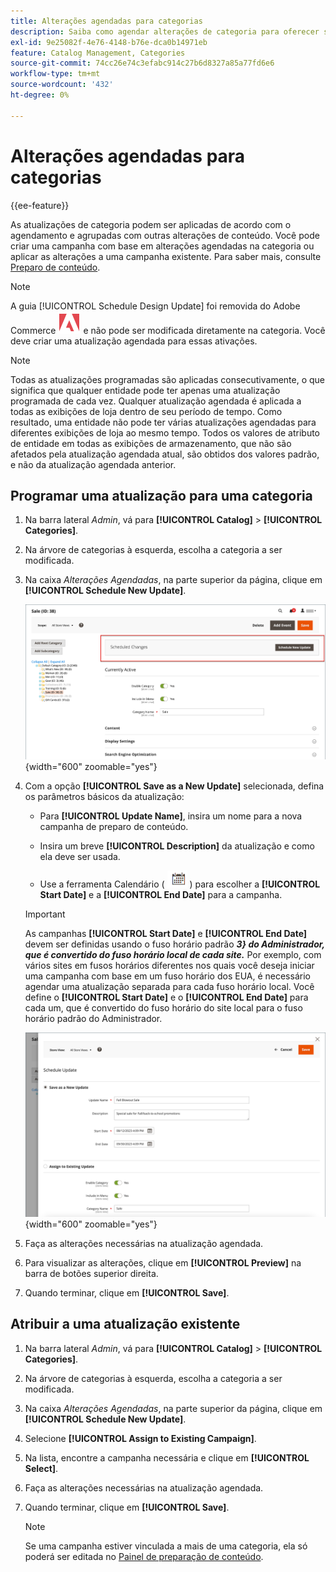 ```yaml
---
title: Alterações agendadas para categorias
description: Saiba como agendar alterações de categoria para oferecer suporte a campanhas de marketing e promoções de loja.
exl-id: 9e25082f-4e76-4148-b76e-dca0b14971eb
feature: Catalog Management, Categories
source-git-commit: 74cc26e74c3efabc914c27b6d8327a85a77fd6e6
workflow-type: tm+mt
source-wordcount: '432'
ht-degree: 0%

---
```


# Alterações agendadas para categorias

{{ee-feature}}

As atualizações de categoria podem ser aplicadas de acordo com o agendamento e agrupadas com outras alterações de conteúdo. Você pode criar uma campanha com base em alterações agendadas na categoria ou aplicar as alterações a uma campanha existente. Para saber mais, consulte [Preparo de conteúdo](../content-design/content-staging.md).

>[!NOTE]
>
>A guia [!UICONTROL Schedule Design Update] foi removida do Adobe Commerce ![Adobe Commerce](../assets/adobe-logo.svg) e não pode ser modificada diretamente na categoria. Você deve criar uma atualização agendada para essas ativações.

>[!NOTE]
>
>Todas as atualizações programadas são aplicadas consecutivamente, o que significa que qualquer entidade pode ter apenas uma atualização programada de cada vez. Qualquer atualização agendada é aplicada a todas as exibições de loja dentro de seu período de tempo. Como resultado, uma entidade não pode ter várias atualizações agendadas para diferentes exibições de loja ao mesmo tempo. Todos os valores de atributo de entidade em todas as exibições de armazenamento, que não são afetados pela atualização agendada atual, são obtidos dos valores padrão, e não da atualização agendada anterior.

## Programar uma atualização para uma categoria

1. Na barra lateral _Admin_, vá para **[!UICONTROL Catalog]** > **[!UICONTROL Categories]**.

1. Na árvore de categorias à esquerda, escolha a categoria a ser modificada.

1. Na caixa _Alterações Agendadas_, na parte superior da página, clique em **[!UICONTROL Schedule New Update]**.

   ![Alterações agendadas](./assets/category-scheduled-changes.png){width="600" zoomable="yes"}

1. Com a opção **[!UICONTROL Save as a New Update]** selecionada, defina os parâmetros básicos da atualização:

   - Para **[!UICONTROL Update Name]**, insira um nome para a nova campanha de preparo de conteúdo.

   - Insira um breve **[!UICONTROL Description]** da atualização e como ela deve ser usada.

   - Use a ferramenta Calendário ( ![Ícone de calendário](../assets/icon-calendar.png) ) para escolher a **[!UICONTROL Start Date]** e a **[!UICONTROL End Date]** para a campanha.

   >[!IMPORTANT]
   >
   >As campanhas **[!UICONTROL Start Date]** e **[!UICONTROL End Date]** devem ser definidas usando o fuso horário padrão **_3} do Administrador, que é convertido do fuso horário local de cada site._** Por exemplo, com vários sites em fusos horários diferentes nos quais você deseja iniciar uma campanha com base em um fuso horário dos EUA, é necessário agendar uma atualização separada para cada fuso horário local. Você define o **[!UICONTROL Start Date]** e o **[!UICONTROL End Date]** para cada um, que é convertido do fuso horário do site local para o fuso horário padrão do Administrador.

   ![Alterações agendadas](./assets/category-scheduled-changes-new-update.png){width="600" zoomable="yes"}

1. Faça as alterações necessárias na atualização agendada.

1. Para visualizar as alterações, clique em **[!UICONTROL Preview]** na barra de botões superior direita.

1. Quando terminar, clique em **[!UICONTROL Save]**.

## Atribuir a uma atualização existente

1. Na barra lateral _Admin_, vá para **[!UICONTROL Catalog]** > **[!UICONTROL Categories]**.

1. Na árvore de categorias à esquerda, escolha a categoria a ser modificada.

1. Na caixa _Alterações Agendadas_, na parte superior da página, clique em **[!UICONTROL Schedule New Update]**.

1. Selecione **[!UICONTROL Assign to Existing Campaign]**.

1. Na lista, encontre a campanha necessária e clique em **[!UICONTROL Select]**.

1. Faça as alterações necessárias na atualização agendada.

1. Quando terminar, clique em **[!UICONTROL Save]**.

   >[!NOTE]
   >
   >Se uma campanha estiver vinculada a mais de uma categoria, ela só poderá ser editada no [Painel de preparação de conteúdo](../content-design/content-staging-dashboard.md).